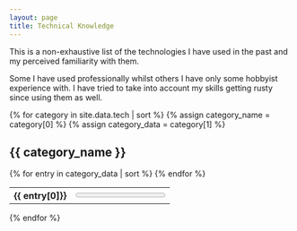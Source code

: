 ```yaml
---
layout: page
title: Technical Knowledge
---
```


This is a non-exhaustive list of the technologies I have used in the past
and my perceived familiarity with them.

Some I have used professionally whilst others I have only some hobbyist
experience with. I have tried to take into account my skills getting rusty
since using them as well.

{% for category in site.data.tech | sort %}
  {% assign category_name = category[0] %}
  {% assign category_data = category[1] %}
  <h2>{{ category_name }}</h2>
  <table>
  {% for entry in category_data | sort %}
    <tr>
      <th>{{ entry[0]}}</th>
      <td><progress max="100" value="{{ entry[1] }}"></progress></td>
    </tr>
  {% endfor %}
  </table>
{% endfor %}

